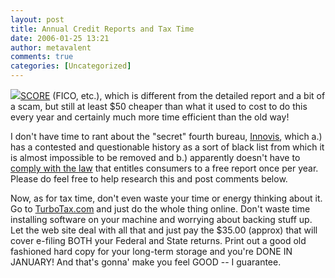 ```yaml
---
layout: post
title: Annual Credit Reports and Tax Time
date: 2006-01-25 13:21
author: metavalent
comments: true
categories: [Uncategorized]
---
```

<!--Lead Photo --><a href="https://www.annualcreditreport.com/"><img src="https://web.archive.org/web/*/http://awebcamdarkly.com/">SCORE</a> (FICO, etc.), which is different from the detailed report and a bit of a scam, but still at least $50 cheaper than what it used to cost to do this every year and certainly much more time efficient than the old way!

I don't have time to rant about the "secret" fourth bureau, <a href="http://www.innovis.com/">Innovis</a>, which a.) has a contested and questionable history as a sort of black list from which it is almost impossible to be removed and b.) apparently doesn't have to <a href="http://www.ftc.gov/bcp/conline/edcams/credit/ycr_free_reports.htm">comply with the law</a> that entitles consumers to a free report once per year.  Please do feel free to help research this and post comments below.

Now, as for tax time, don't even waste your time or energy thinking about it.  Go to <a href="http://TurboTax.com/">TurboTax.com</a> and just do the whole thing online.  Don't waste time installing software on your machine and worrying about backing stuff up.  Let the web site deal with all that and just pay the $35.00 (approx) that will cover e-filing BOTH your Federal and State returns.  Print out a good old fashioned hard copy for your long-term storage and you're DONE IN JANUARY!  And that's gonna' make you feel GOOD -- I guarantee.
